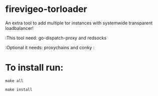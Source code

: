 # firevigeo-torloader
An extra tool to add multiple tor instances with systemwide transparent loadbalancer!


:This tool need: go-dispatch-proxy and redsocks

:Optional it needs: proxychains and conky
:
#
#	To install run:

	make all

	make install


